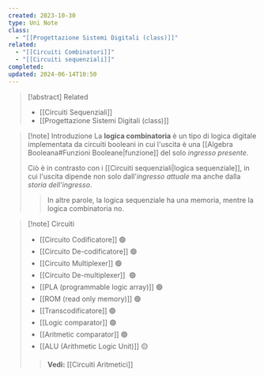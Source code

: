 ```yaml
---
created: 2023-10-30
type: Uni Note
class:
  - "[[Progettazione Sistemi Digitali (class)]]"
related:
  - "[[Circuiti Combinatori]]"
  - "[[Circuiti sequenziali]]"
completed: 
updated: 2024-06-14T10:50
---
```


>[!abstract] Related
>- [[Circuiti Sequenziali]]
>- [[Progettazione Sistemi Digitali (class)]]

>[!note] Introduzione
>La **logica combinatoria** è un tipo di logica digitale implementata da circuiti booleani in cui l'uscita è una [[Algebra Booleana#Funzioni Booleane|funzione]] del solo *ingresso presente*. 
>
>Ciò è in contrasto con i [[Circuiti sequenziali|logica sequenziale]], in cui l'uscita dipende non solo dall'*ingresso attuale* ma anche dalla *storia dell'ingresso*. 
>
>>In altre parole, la logica sequenziale ha una memoria, mentre la logica combinatoria no.

>[!note] Circuiti
>- [[Circuito Codificatore]] 🟢
>- [[Circuito De-codificatore]] 🟢
>- [[Circuito Multiplexer]] 🟢
>- [[Circuito De-multiplexer]]  🟢
>- [[PLA (programmable logic array)]] 🟢
>- [[ROM (read only memory)]] 🟢
>- [[Transcodificatore]] 🟢
>- [[Logic comparator]] 🟢
>- [[Aritmetic comparator]] 🟢
>- [[ALU (Arithmetic Logic Unit)]] 🟡
>
>>**Vedi:** [[Circuiti Aritmetici]]

